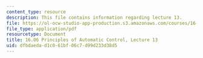 ```yaml
---
content_type: resource
description: This file contains information regarding lecture 13.
file: https://ol-ocw-studio-app-production.s3.amazonaws.com/courses/16-06-principles-of-automatic-control-fall-2012/dfbdaedad1c061bf06c7d99d233d38d5_MIT16_06F12_Lecture_13.pdf
file_type: application/pdf
resourcetype: Document
title: 16.06 Principles of Automatic Control, Lecture 13
uid: dfbdaeda-d1c0-61bf-06c7-d99d233d38d5
---
```

